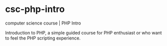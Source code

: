 # csc-php-intro

computer science course | PHP Intro

Introduction to PHP, a simple guided course for PHP enthusiast or who want to feel the PHP scripting experience.
